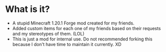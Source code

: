 # What is it?
- A stupid Minecraft 1.20.1 Forge mod created for my friends.
- Added custom items for each one of my friends based on their requests and my stereotypes of them. (LOL)
- This is just a mod for internal use. Do not recommended forking this because I don't have time to maintain it currently. XD
